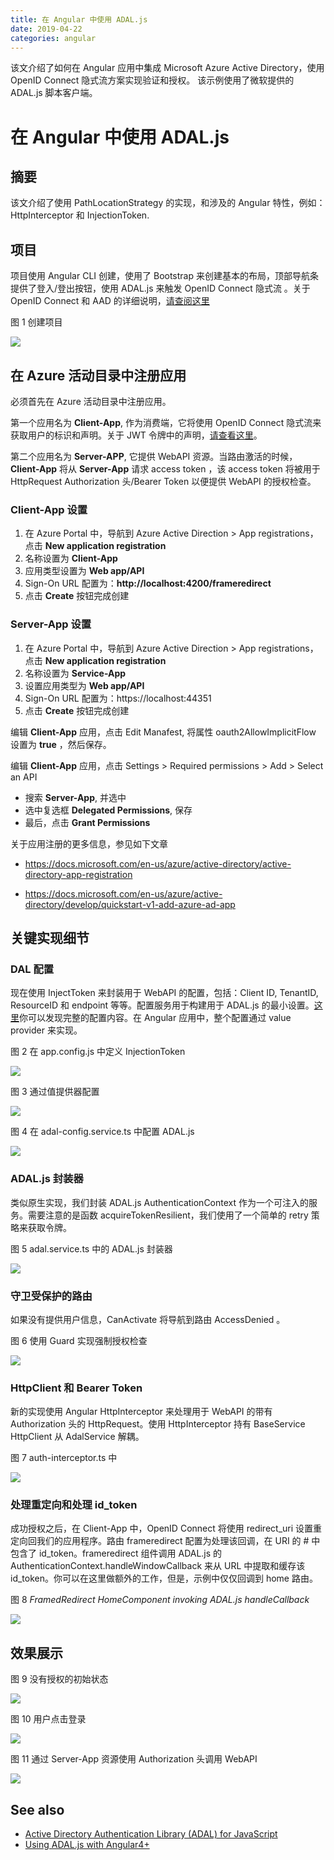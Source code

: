 ```yaml
---
title: 在 Angular 中使用 ADAL.js     
date: 2019-04-22
categories: angular
---
```

该文介绍了如何在 Angular 应用中集成 Microsoft Azure Active Directory，使用 OpenID Connect 隐式流方案实现验证和授权。
该示例使用了微软提供的 ADAL.js 脚本客户端。 
<!-- more -->
# 在 Angular 中使用 ADAL.js

## 摘要

该文介绍了使用 PathLocationStrategy 的实现，和涉及的 Angular 特性，例如：HttpInterceptor 和 InjectionToken.

## 项目

项目使用 Angular CLI 创建，使用了 Bootstrap 来创建基本的布局，顶部导航条提供了登入/登出按钮，使用 ADAL.js 来触发 OpenID Connect 隐式流 。关于 OpenID Connect 和 AAD 的详细说明，[请查阅这里](https://docs.microsoft.com/en-us/azure/active-directory/develop/v1-protocols-openid-connect-code)

图 1 创建项目

![](https://40jajy3iyl373v772m19fybm-wpengine.netdna-ssl.com/wp-content/uploads/sites/31/2019/04/1_thumb1.png)

## 在 Azure 活动目录中注册应用

必须首先在 Azure 活动目录中注册应用。

第一个应用名为 **Client-App**, 作为消费端，它将使用 OpenID Connect 隐式流来获取用户的标识和声明。关于 JWT 令牌中的声明，[请查看这里](https://docs.microsoft.com/en-us/azure/active-directory/develop/id-tokens)。

第二个应用名为 **Server-APP**, 它提供 WebAPI 资源。当路由激活的时候， **Client-App** 将从 **Server-App** 请求 access token ，该 access token 将被用于 HttpRequest Authorization 头/Bearer Token 以便提供 WebAPI 的授权检查。

### Client-App 设置

1. 在 Azure Portal 中，导航到 Azure Active Direction > App registrations，点击 **New application registration**
2. 名称设置为 **Client-App**
3. 应用类型设置为 **Web app/API**
4. Sign-On URL 配置为：**http://localhost:4200/frameredirect**
5. 点击 **Create** 按钮完成创建

### Server-App 设置

1. 在 Azure Portal 中，导航到 Azure Active Direction > App registrations，点击 **New application registration**
2. 名称设置为 **Service-App**
3. 设置应用类型为 **Web app/API**
4. Sign-On URL 配置为：https://localhost:44351
5. 点击 **Create** 按钮完成创建

编辑 **Client-App** 应用，点击 Edit Manafest, 将属性 oauth2AllowImplicitFlow 设置为 **true** ，然后保存。

编辑 **Client-App** 应用，点击 Settings > Required permissions > Add > Select an API

* 搜索 **Server-App**, 并选中
* 选中复选框 **Delegated Permissions**, 保存
* 最后，点击 **Grant Permissions**

关于应用注册的更多信息，参见如下文章

* <https://docs.microsoft.com/en-us/azure/active-directory/active-directory-app-registration>

* <https://docs.microsoft.com/en-us/azure/active-directory/develop/quickstart-v1-add-azure-ad-app>

## 关键实现细节

### DAL 配置

现在使用 InjectToken 来封装用于 WebAPI 的配置，包括：Client ID, TenantID, ResourceID 和 endpoint 等等。配置服务用于构建用于 ADAL.js 的最小设置。[这里](https://github.com/AzureAD/azure-activedirectory-library-for-js/wiki/Config-authentication-context)你可以发现完整的配置内容。在 Angular 应用中，整个配置通过 value provider 来实现。

图 2 在 app.config.js 中定义 InjectionToken

![](https://40jajy3iyl373v772m19fybm-wpengine.netdna-ssl.com/wp-content/uploads/sites/31/2019/04/2_thumb1.png)

图 3 通过值提供器配置

![](https://40jajy3iyl373v772m19fybm-wpengine.netdna-ssl.com/wp-content/uploads/sites/31/2019/04/3_thumb1.png)

图 4 在 adal-config.service.ts 中配置 ADAL.js

![](https://40jajy3iyl373v772m19fybm-wpengine.netdna-ssl.com/wp-content/uploads/sites/31/2019/04/4_thumb1.png)

### ADAL.js 封装器

类似原生实现，我们封装 ADAL.js AuthenticationContext 作为一个可注入的服务。需要注意的是函数 acquireTokenResilient，我们使用了一个简单的 retry 策略来获取令牌。

图 5 adal.service.ts 中的 ADAL.js 封装器

![](https://40jajy3iyl373v772m19fybm-wpengine.netdna-ssl.com/wp-content/uploads/sites/31/2019/04/5_thumb1.png)

### 守卫受保护的路由

如果没有提供用户信息，CanActivate 将导航到路由 AccessDenied 。

图 6 使用 Guard 实现强制授权检查

 ![](https://40jajy3iyl373v772m19fybm-wpengine.netdna-ssl.com/wp-content/uploads/sites/31/2019/04/6_thumb.png)

### HttpClient 和 Bearer Token

新的实现使用 Angular HttpInterceptor 来处理用于 WebAPI 的带有 Authorization 头的 HttpRequest。使用 HttpInterceptor 持有 BaseService HttpClient 从 AdalService 解耦。

图 7 auth-interceptor.ts 中

![](https://40jajy3iyl373v772m19fybm-wpengine.netdna-ssl.com/wp-content/uploads/sites/31/2019/04/7_thumb.png)

### 处理重定向和处理 id_token

成功授权之后，在 Client-App 中，OpenID Connect 将使用 redirect_uri 设置重定向回我们的应用程序。路由 frameredirect 配置为处理该回调，在 URI 的 # 中包含了 id_token。frameredirect 组件调用 ADAL.js 的 AuthenticationContext.handleWindowCallback 来从 URL 中提取和缓存该 id_token。你可以在这里做额外的工作，但是，示例中仅仅回调到 home 路由。

图 8 *FramedRedirect HomeComponent invoking ADAL.js handleCallback*

![](https://40jajy3iyl373v772m19fybm-wpengine.netdna-ssl.com/wp-content/uploads/sites/31/2019/04/8_thumb.png)

## 效果展示

图 9 没有授权的初始状态

![](https://40jajy3iyl373v772m19fybm-wpengine.netdna-ssl.com/wp-content/uploads/sites/31/2019/04/9_thumb.png)

图 10 用户点击登录

![](https://40jajy3iyl373v772m19fybm-wpengine.netdna-ssl.com/wp-content/uploads/sites/31/2019/04/10_thumb.png)

图 11 通过 Server-App 资源使用 Authorization 头调用 WebAPI

![](https://40jajy3iyl373v772m19fybm-wpengine.netdna-ssl.com/wp-content/uploads/sites/31/2019/04/11_thumb.png)



## See also

* [Active Directory Authentication Library (ADAL) for JavaScript](<https://github.com/AzureAD/azure-activedirectory-library-for-js>)
* [Using ADAL.js with Angular4+](<https://devblogs.microsoft.com/premier-developer/using-adal-js-with-angular4/>)
